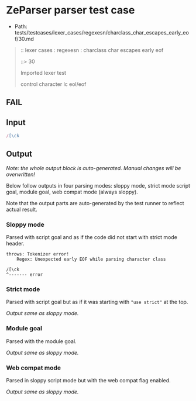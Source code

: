# ZeParser parser test case

- Path: tests/testcases/lexer_cases/regexesn/charclass_char_escapes_early_eof/30.md

> :: lexer cases : regexesn : charclass char escapes early eof
>
> ::> 30
>
> Imported lexer test
>
> control character lc eol/eof

## FAIL

## Input

`````js
/[\ck
`````

## Output

_Note: the whole output block is auto-generated. Manual changes will be overwritten!_

Below follow outputs in four parsing modes: sloppy mode, strict mode script goal, module goal, web compat mode (always sloppy).

Note that the output parts are auto-generated by the test runner to reflect actual result.

### Sloppy mode

Parsed with script goal and as if the code did not start with strict mode header.

`````
throws: Tokenizer error!
    Regex: Unexpected early EOF while parsing character class

/[\ck
^------- error
`````

### Strict mode

Parsed with script goal but as if it was starting with `"use strict"` at the top.

_Output same as sloppy mode._

### Module goal

Parsed with the module goal.

_Output same as sloppy mode._

### Web compat mode

Parsed in sloppy script mode but with the web compat flag enabled.

_Output same as sloppy mode._
